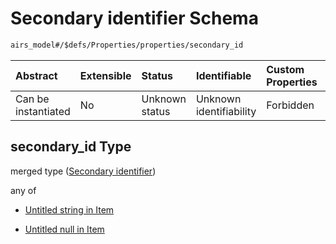 # Secondary identifier Schema

```txt
airs_model#/$defs/Properties/properties/secondary_id
```



| Abstract            | Extensible | Status         | Identifiable            | Custom Properties | Additional Properties | Access Restrictions | Defined In                                                                |
| :------------------ | :--------- | :------------- | :---------------------- | :---------------- | :-------------------- | :------------------ | :------------------------------------------------------------------------ |
| Can be instantiated | No         | Unknown status | Unknown identifiability | Forbidden         | Allowed               | none                | [model.schema.json\*](../../out/model.schema.json "open original schema") |

## secondary\_id Type

merged type ([Secondary identifier](model-defs-properties-properties-secondary-identifier.md))

any of

*   [Untitled string in Item](model-defs-properties-properties-secondary-identifier-anyof-0.md "check type definition")

*   [Untitled null in Item](model-defs-properties-properties-secondary-identifier-anyof-1.md "check type definition")
